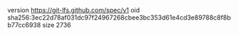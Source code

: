 version https://git-lfs.github.com/spec/v1
oid sha256:3ec22d78af031dc97f24967268cbee3bc353d61e4cd3e89788c8f8bb77cc6938
size 2736
